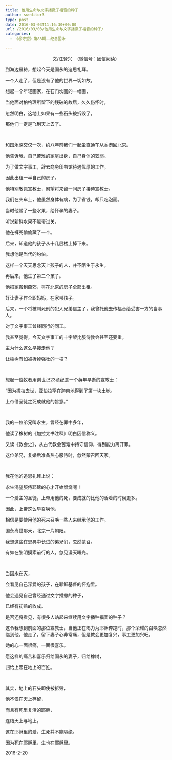```yaml
---
title: 他用生命与文字播撒了福音的种子
author: sweditor3
type: post
date: 2016-03-03T11:16:30+00:00
url: /2016/03/03/他用生命与文字播撒了福音的种子/
categories:
  - 《＠守望》第88期——纪念国永

---
```

<p style="text-align: center;">
  文/江登兴 &nbsp;（微信号：因信阅读）
</p>

到海边晨祷，想起今天是国永的追思礼拜。
	  
一个人走了，但是没有了他的世界一切如故。
	  
想起一个年轻画家，在石门坎画的一幅画，
	  
当他面对柏格理所留下的残破的故居，久久伤怀时，
	  
忽然明白，这地上如果有一些石头被拆毁了，
	  
那他们一定是飞到天上去了。
	  
&nbsp; &nbsp; &nbsp; &nbsp; &nbsp; &nbsp; &nbsp; &nbsp; &nbsp; &nbsp; &nbsp; &nbsp; &nbsp; &nbsp;
	  
和国永深交仅一次，约八年前我们一起坐直通车从香港回北京。
	  
他告诉我，自己苦难的家庭出身，自己身体的软弱。
	  
为了做文字事工，辞去商务印书馆待遇优厚的工作。
	  
因此出租一半自己的房子。
	  
他特别敬佩宣教士，盼望将来留一间房子接待宣教士。 

我们在火车上，他虽然身体有病，为了省钱，却只吃泡面。
	  
当时他带了一些水果，给怀孕的妻子。
	  
听说新鲜水果不能带过关，
	  
他在裤兜偷偷藏了一个。 

后来，知道他的孩子从十几层楼上掉下来。
	  
我想他是当代的约伯。
	  
这样一个天天思念天上孩子的人，并不陌生于永生。
	  
再后来，他生了第二个孩子。 

他把家搬到燕郊，将在北京的房子全部出租。
	  
好让妻子作全职妈妈，在家带孩子。
	  
后来，一个将被判死刑的犯人兄弟信主了，我曾托他去传福音给受害一方的当事人。 

对于文字事工曾经同行的同工。
	  
我甚至觉得，今天文字事工的十字架比服侍教会甚至还要重。
	  
主为什么这么早接走他？
	  
让橡树有如被折掉强壮的一枝？ &nbsp; &nbsp; &nbsp; &nbsp; &nbsp; &nbsp; &nbsp; &nbsp; &nbsp; &nbsp;
	  
&nbsp; &nbsp; &nbsp; &nbsp; &nbsp; &nbsp; &nbsp; &nbsp; &nbsp; &nbsp; &nbsp; &nbsp; &nbsp; &nbsp;
	  
想起一位牧者用创世记23章纪念一个英年早逝的宣教士：
	  
&ldquo;因为撒拉去世，亚伯拉罕在迦南地得到了第一块土地。
	  
上帝借圣徒之死成就他的旨意。&rdquo; &nbsp; &nbsp; &nbsp; &nbsp; &nbsp; &nbsp; &nbsp; &nbsp;&nbsp;
	  
&nbsp; &nbsp; &nbsp; &nbsp; &nbsp; &nbsp; &nbsp; &nbsp;
	  
我的一位弟兄叫永生，曾经在罪中多年，
	  
他读了橡树的《加拉太书注释》明白因信称义。
	  
又读《教会史》，从古代教会苦难中持守信仰，得到能力离开罪。
	  
这位弟兄，复婚后准备热心服侍时，忽然蒙召回天家。 &nbsp; &nbsp; &nbsp; &nbsp; &nbsp; &nbsp; &nbsp; &nbsp; &nbsp; &nbsp; &nbsp;&nbsp;
	  
&nbsp; &nbsp; &nbsp; &nbsp; &nbsp; &nbsp; &nbsp; &nbsp; &nbsp; &nbsp; &nbsp; &nbsp; &nbsp; &nbsp;
	  
我在他的追思礼拜上说：
	  
永生渴望服侍耶稣的心才开始燃烧呢！
	  
一个爱主的圣徒，上帝用他的死，要成就的比他的活着的时候更多。
	  
因此，上帝这么早召唤他，
	  
相信是要使用他的死来召唤一些人来继承他的工作。 

国永离世那天，北京一片朝阳。
	  
我想这些在恩典中长进的弟兄们，忽然蒙召。
	  
有如在黎明摸索前行的人，忽见漫天曙光。 &nbsp; &nbsp; &nbsp; &nbsp; &nbsp; &nbsp; &nbsp; &nbsp; &nbsp; &nbsp; &nbsp;&nbsp;
	  
&nbsp; &nbsp; &nbsp; &nbsp; &nbsp; &nbsp; &nbsp; &nbsp; &nbsp; &nbsp; &nbsp; &nbsp; &nbsp; &nbsp;
	  
当国永在天，
	  
会看见自己深爱的孩子，在耶稣基督的怀抱里。
	  
他会遇见自己曾经通过文字播撒的种子，
	  
已经有初熟的收成。
	  
是否还将看见，有很多人站起来继续用文字播种福音的种子？
	  
这令我想到前面的那位宣教士，当他正在竭力为耶稣奔跑时，那个荣耀的召唤忽然临到他。他走了，留下妻子心非常痛，但是教会更加复兴，事工更加兴旺。 

她的心一面很痛，一面很喜乐。
	  
愿这样的痛苦和喜乐归给国永的妻子，归给橡树，
	  
归给上帝在地上的百姓。 &nbsp; &nbsp; &nbsp; &nbsp; &nbsp; &nbsp; &nbsp; &nbsp; &nbsp;
	  
&nbsp; &nbsp; &nbsp; &nbsp; &nbsp; &nbsp; &nbsp; &nbsp; &nbsp; &nbsp; &nbsp; &nbsp; &nbsp; &nbsp;
	  
其实，地上的石头即使被拆毁，
	  
他不仅在天上存留，
	  
而且有死里复活的耶稣，
	  
连结天上与地上。
	  
这在耶稣里的爱，生死并不能隔绝。
	  
因为死在耶稣里，生也在耶稣里。 

2016-2-20
	  
&nbsp;